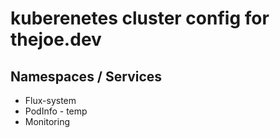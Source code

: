 # kuberenetes cluster config for thejoe.dev

## Namespaces / Services
- Flux-system
- PodInfo - temp
- Monitoring
